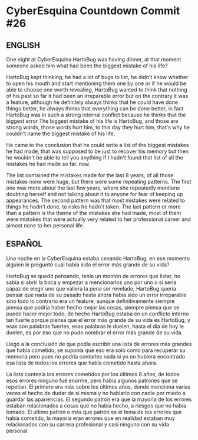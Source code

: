 # CyberEsquina Countdown Commit #26


## ENGLISH

One night at CyberEsquina HartoBug was having dinner, at that moment someone asked him what had been the biggest mistake of his life?

HartoBug kept thinking, he had a lot of bugs to list, he didn't know whether to open his mouth and start mentioning them one by one or if he would be able to choose one worth revealing, HartoBug wanted to think that nothing of his past so far it had been an irreparable error but on the contrary it was a feature, although he definitely always thinks that he could have done things better, he always thinks that everything can be done better, in fact HartoBug was in such a strong internal conflict because he thinks that the biggest error The biggest mistake of his life is HartoBug, and those are strong words, those words hurt him, to this day they hurt him, that's why he couldn't name the biggest mistake of his life.

He came to the conclusion that he could write a list of the biggest mistakes he had made, that was supposed to be just to recover his memory but then he wouldn't be able to tell you anything if I hadn't found that list of all the mistakes he had made so far. now.

The list contained the mistakes made for the last 8 years, of all those mistakes none were huge, but there were some repeating patterns. The first one was more about the last few years, where she repeatedly mentions doubting herself and not talking about it to anyone for fear of keeping up appearances. The second pattern was that most mistakes were related to things he hadn't done, to risks he hadn't taken. The last pattern or more than a pattern is the theme of the mistakes she had made, most of them were mistakes that were actually very related to her professional career and almost none to her personal life.


## ESPAÑOL 
Una noche en la CyberEsquina estaba cenando HartoBug, en ese momento alguien le preguntó cuál había sido el error más grande de su vida? 

HartoBug se quedó pensando, tenía un montón de errores que listar, no sabía si abrir la boca y empezar a mencionarlos uno por uno o si sería capaz de elegir uno que valiera la pena ser revelado, HartoBug quería pensar que nada de su pasado hasta ahora había sido un error irreparable sino todo lo contrario era un feature, aunque definitivamente siempre piensa que podría haber hecho mejor las cosas, siempre piensa que se puede hacer mejor todo, de hecho HartoBug estaba en un conflicto interno tan fuerte porque piensa que el error más grande de su vida es HartoBug, y esas son palabras fuertes, esas palabras le duelen, hasta el día de hoy le duelen, es por eso que no pudo nombrar el error más grande de su vida.

Llegó a la conclusión de que podía escribir una lista de errores más grandes que había cometido, se suponía que eso era solo como para recuperar su memoria pero pues no podría contarles nada si yo no hubiera encontrado esa lista de todos los errores que había cometido hasta ahora.

La lista contenía los errores cometidos por los últimos 8 años, de todos esos errores ninguno fué enorme, pero había algunos patrones que se repetían. El primero era más sobre los últimos años, donde menciona varias veces el hecho de dudar de sí misma y no hablarlo con nadie por miedo a guardar las apariencias. El segundo patrón era que la mayoría de los errores estaban relacionados a cosas que no había hecho, a riesgos que no había tomado. El último patrón o más que patrón es el tema de los errores que había cometido, la mayoría eran errores que en realidad estaban muy relacionados con su carrera profesional y casi ninguno con su vida personal.
